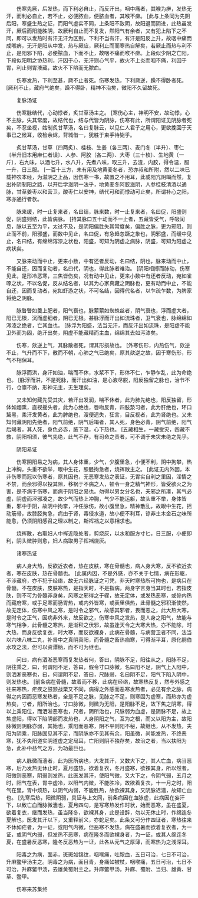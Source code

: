 <!-- { "loadSidebar": true } -->
　　伤寒先厥，后发热，而下利必自止，而反汗出，咽中痛者，其喉为痹，发热无汗，而利必自止，若不止，必便脓血，便脓血者，其喉不痹。 [此与上条同为先阴后阳，寒盛生热之证，而阳气虚实不同，上条阳不敌阴，故阳退而阴进，此热虽发汗，厥后而阳能胜阴，故厥利自止而不复发，然阳气有余者，又有犯上陷下之不同，即可以发热时有汗无汗为区别，下利不当有汗，有汗是阳反上升，故咽中痛而成喉痹，无汗是阳从中发，热与厥应，厥利止而而寒热自解矣，若厥止而热与利不止，是阳邪下陷，必便脓血，下而不止，故咽不痛而喉不痹。上段似少阴之亡阳，下段似阳明之协热利，汗因于心，无汗则心气平，故火不上炎而咽不痛，利因于胃，利止则胃液藏，故火不下陷而无脓血。

　　伤寒发热，下利至甚，厥不止者死。伤寒发热，下利厥逆，躁不得卧者死。 [厥利不止，藏府气绝矣，躁不得卧，精神不治矣，微阳不久留故死。

　　复脉汤证

　　伤寒脉结代，心动悸者，炙甘草汤主之。 [寒伤心主，神明不安，故动悸，心不主脉，失其常度，故结代也，结与代皆为阴脉，伤寒有此，所谓阳证见阴脉者死矣，不忍坐视，姑制炙甘草汤，名曰复脉云，以见仁人君子之用心，更欲挽回于天事已之候耳，收检余烬，背城借一，犹胜于束手待毙乎。

　　炙甘草汤，甘草〔四两炙〕、桂枝、生姜〔各三两〕、麦门冬〔半升〕、枣仁〔半升旧本用麻仁者误〕、人参、阿胶〔各二两〕、大枣〔三十枚〕、生地黄〔一斤〕，右九味，以酒七升，水八升，先煮八味，取三升，去渣，内胶，得令温，服一升，日三服。 [一百十三方，未有用及地黄麦冬者，恐亦叔和所附，然以二味已载神农本经，为滋阴之上品，因伤寒一书，故置之不用耳，此或阳亢阴竭而然，复出补阴制阳之路，以开后学滋阴一法乎，地黄麦冬阿胶滋阴，人参桂枝清酒以通脉，甘草姜枣以和营卫，酸枣仁以安神，结代可和而悸动可止矣，所谓补心之阳，寒亦通行者欤。

　　脉来缓，时一止复来者，名曰结，脉来数，时一止复来者，名曰促，阳盛则促，阴盛则结，此皆病脉。 [持其脉口五十动而不一止者，五藏皆受气，呼吸闰息，脉以五至为平，太过不及，是阴阳偏胜失其常度矣，偏胜之脉，更为邪阻，则止而不前，阳邪盛，而数中见止，名曰促，有急趋忽蹶之象也，阴邪盛，而缓中见止，名曰结，有绵绵泻漆之状也，阳盛，可知为阴虚之病脉，阴盛，可知为阳虚之病状矣。

　　又脉来动而中止，更来小数，中有还者反动，名曰结，阴也，脉来动而中止，不能自还，因而复动者，名曰代，阴也，得此脉者难治。 [阴阳相搏而脉动，伤寒见此，是形冷恶寒，三焦皆伤矣，况有动中见止，更来小数中有还者反动，宛如雀啄之状，不以名促，反从结名者，以其为心家真藏之阴脉也，更有动而中止，不能自还，因而复动者，宛如虾游之状，不可名结，因得代名者，以乍疏乍数，为脾家将绝之阴脉。

　　脉瞥瞥如羹上肥者，阳气衰也，脉萦萦如蜘蛛丝者，阴气衰也，浮而虚大者，阳已无根，沉而虚细者，阴已无根。甚脉浮而汗出如流珠者，卫气衰也，脉绵绵如泻漆之绝者，亡其血也。 [脉浮为阳盛，法当无汗，而反汗出如流珠，是阳虚不能卫外而为固，绝汗出矣，阴虚不能藏精而主血，绵绵其去如泻漆矣。

　　伤寒，欬逆上气，其脉散者死，谓其形损故也。 [外寒伤形，内热伤气，欬逆不止，气升而不下，散而不朝，心肺之气已绝矣，原其欬逆之故，因于寒伤形，形气不相保耳。

　　脉浮而洪，身汗如油，喘而不休，水浆不下，形体不仁，乍静乍乱，此为命绝也。 [脉浮而洪，不是死脉，而汗出如油，是心液尽脱，阳反独留之脉也，治节不行，仓廪不纳，形神无主，无生理矣。

　　又未知何藏先受其灾，若汗出发润，喘不休者，此为肺先绝也，阳反独留，形体如烟熏，直视摇头者，此为心绝也，唇吻反青，四肢漐习者，此为肝绝也，环口黧黑，柔汗发黄者，此为脾绝也，溲便遗失，狂言，目反视者，此为肾绝也。又未知何藏阴阳先绝者，阳气前绝，阴气后竭者，其人死，身色必青，阴气前绝，阳气后竭者，其人死，身色必赤，腋下温，心下热也。 [五藏相生，一藏受灾，四藏不救，阴阳相须，彼气先绝，此气不存，有司命之责者，可不调于未灾未绝之先乎。

　　阴阳易证

　　伤寒阴阳易之为病，其人身体重，少气，少腹里急，小便不利，阴中拘攀，热上冲胸，头重不欲举，眼中生花，膝胫拘急者，烧裈散主之。 [此证无内外因，本非伤寒而冠以伤寒者，原其因也，无恶寒发热之表证，无胃实自利之里因，淫情之不禁，而余邪得以投其隙，移祸于不病之人，顿令一身之精气神形，皆受欲火之为害，是不病于伤寒，而病于阴阳之易也。勿得以男女分名也，夫邪之所凑，其气必虚，阴虚而淫邪凑之，故少气而热上冲胸，气少不能运躯，故头重不举，身体皆重，邪中于阴，故阴中拘挛，冲任脉伤，故小腹里急，精神散乱，故眼中生花，摇动筋骨，故膝胫拘急，病由于肾，毒侵水道，故小便不利耳，谅非土木金石之味所能愈，仍须阴阳感召之理以制之，斯裈裆之以意相求也。

　　烧裈散，右取妇人中裈近隐处者，剪烧灰，以水和服方寸匕，日三服，小便即利，阴头微肿则愈，妇人病取男子裈裆烧灰。

　　诸寒热证

　　病人身大热，反欲近衣者，热在皮肤，寒在骨髓也，病人身大寒，反不欲近衣者，寒在皮肤，热在骨髓也。 [此属内因，不是外感，亦不关于七情，病在形躯，不涉藏府，亦不犯于经络，故无六经脉证之可凭，非天时寒热所可拘也，是病只在骨髓，不在皮肤，皮肤寒热，是指天时，不是指病，两身字言身当其时也，若指皮肤，则不可为骨髓非身矣，风寒之邪得之于骤，故无定体，或发热恶寒，或骨内热而藏府寒，或手足寒而肠胃热，或内外皆寒，或表里俱热，此骨髓之邪积渐使然，故无定体，伤寒中风之寒，是时令之邪气，故感其邪者，畏而恶之，此大热大寒，是时令之正气，因病非外来，故反欲之，伤寒中风之发热，是人身之阳气，故能与寒气相争，此骨髓之寒热，是渐积之伏邪，故虽逢天令之大寒大热，亦不能除，时大热，而身反欲复衣，时大寒，而反欲裸身，此病在骨髓，与病营卫者不同，法当以六味八味二丸，补肾中之真阴真阳，而骨髓之畜热痼寒，可得渐平耳，原化嗣伯水攻之法，但可以资谭柄，而不可为继也。

　　问曰，病有洒淅恶寒而复发热者何，答曰，阴脉不足，阳往从之，阳脉不足，阴往乘之，曰，何谓阳不足，答曰，假令寸口脉微，名曰阳不足，阴气上入阳中，则洒淅恶寒也，曰，何谓阴不足，答曰，尺脉弱，名曰阴不足，阳气下陷入阴中，则发热也。 [前条病在骨髓，故着而不移，此病在经络，故寒热反复，然与外感之往来寒热，疟疾之鼓颔战栗又不同，病得之外感而恶寒发热者，必见有余之脉，病得之内因而恶寒发热者，全是不足之脉，见脉之不足，则寒固为虚寒，而热亦为虚热矣，寸者，阳所治也，寸口脉微，则微为无阳，是阳脉不足，故下焦之阴寒，得以上乘阳位，而洒淅恶寒也，尺者，阴所治也，尺脉弱为血虚，是阴脉不足，故上焦虚阳，得以下陷阴部而发热也，人身阴阳之气，互为之根，而又以阳为主，故阳脉微则阴脉亦弱，其始也，乘阳而恶寒，阴不平则阳不秘，故继也，从不发热，夫阳为阴乘，阳脉固见其不足，而阴脉亦不见其有余，阳虽微，尚能发热，不终恶寒，犹不失阳道实阴道虚之定局耳，亡阳则阴不独存矣，故治之者，当以扶阳为急，此补中益气之方，为功最巨也。

　　病人脉微而濇者，此为医所病也，大发其汗，又数大下之，其人亡血，病当恶寒，后乃发热无休止时，夏月盛热，欲着复衣，冬月盛寒，欲裸其身，所以然者，阳微则恶寒，阴弱则发热，此医发其汗，使阳气微，又大下之，令阴气弱，五月之时，阳气在表，胃中虚冷，以阳气内微，不能胜冷，故欲着复衣，十一月之时，阳气在里，胃中烦热，以阴气内弱，不能胜热，故欲裸其身，又阴脉迟濇，故知亡血也。 [先寒后热，阳微阴弱，具证与上文同，前条病因在血脉虚，此病因在妄汗下，以致亡血而脉微濇也，夏月四句，是写寒热发作时状，始而恶寒，虽在盛夏，欲着复衣，继而发热，虽当隆冬，欲裸其身，此是设辞，勿以无休止时，作绵连冬夏解也，医发其汗以下，又重释前义，亦蛇足矣。此条又可分作四证者，寒热往来不休如疟者，为一证，或阳气内微，但恶寒不发热，病在盛暑而欲着复衣者，为一证，或阴气内弱，但发热不恶寒，病在隆冬而欲裸身者，为一证，或其人绵连冬夏，在盛暑反恶寒，隆冬反恶热为一证，此各从元气之厚薄，而寒热为之浅深耳。

　　阳毒之为病，面赤，斑斑如锦纹，咽喉痛，吐脓血，五日可治，七日不可治，升麻鳖甲汤主之。阴毒之为病，面目青，身痛如被杖，咽喉痛，五日可治，七日不可治，升麻鳖甲汤，去雄黄蜀附主之。升麻鳖甲汤，升麻、蜀附、当归、雄黄、甘草、鳖甲。

　　伤寒来苏集终

　　
